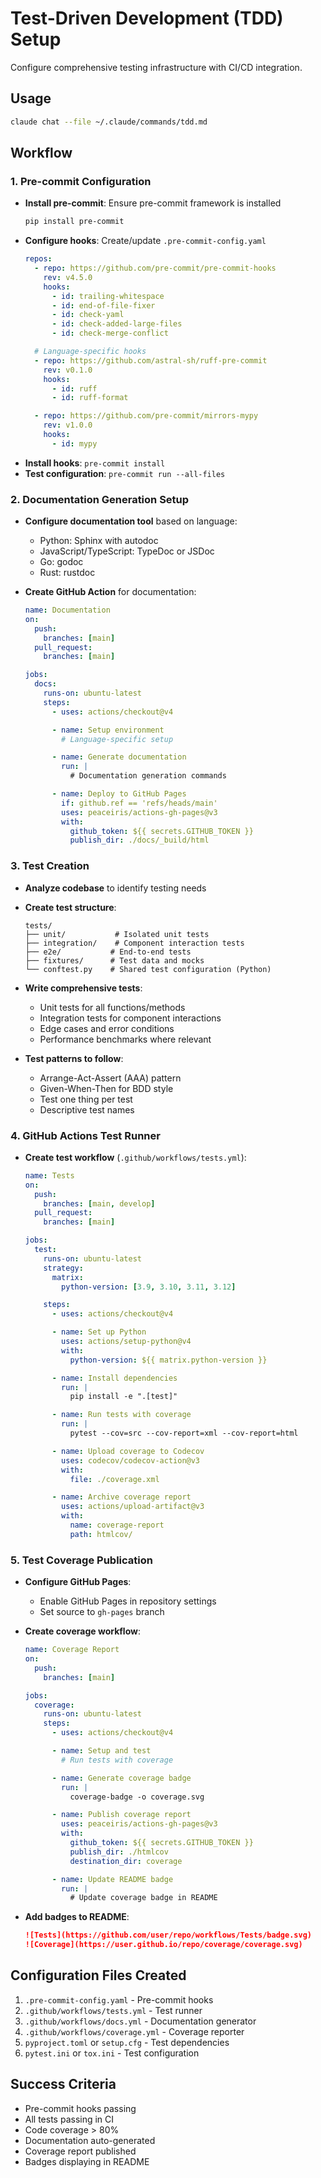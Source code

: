 # Test-Driven Development (TDD) Setup

Configure comprehensive testing infrastructure with CI/CD integration.

## Usage
```bash
claude chat --file ~/.claude/commands/tdd.md
```

## Workflow

### 1. Pre-commit Configuration
- **Install pre-commit**: Ensure pre-commit framework is installed
  ```bash
  pip install pre-commit
  ```
- **Configure hooks**: Create/update `.pre-commit-config.yaml`
  ```yaml
  repos:
    - repo: https://github.com/pre-commit/pre-commit-hooks
      rev: v4.5.0
      hooks:
        - id: trailing-whitespace
        - id: end-of-file-fixer
        - id: check-yaml
        - id: check-added-large-files
        - id: check-merge-conflict

    # Language-specific hooks
    - repo: https://github.com/astral-sh/ruff-pre-commit
      rev: v0.1.0
      hooks:
        - id: ruff
        - id: ruff-format

    - repo: https://github.com/pre-commit/mirrors-mypy
      rev: v1.0.0
      hooks:
        - id: mypy
  ```
- **Install hooks**: `pre-commit install`
- **Test configuration**: `pre-commit run --all-files`

### 2. Documentation Generation Setup
- **Configure documentation tool** based on language:
  - Python: Sphinx with autodoc
  - JavaScript/TypeScript: TypeDoc or JSDoc
  - Go: godoc
  - Rust: rustdoc

- **Create GitHub Action** for documentation:
  ```yaml
  name: Documentation
  on:
    push:
      branches: [main]
    pull_request:
      branches: [main]

  jobs:
    docs:
      runs-on: ubuntu-latest
      steps:
        - uses: actions/checkout@v4

        - name: Setup environment
          # Language-specific setup

        - name: Generate documentation
          run: |
            # Documentation generation commands

        - name: Deploy to GitHub Pages
          if: github.ref == 'refs/heads/main'
          uses: peaceiris/actions-gh-pages@v3
          with:
            github_token: ${{ secrets.GITHUB_TOKEN }}
            publish_dir: ./docs/_build/html
  ```

### 3. Test Creation
- **Analyze codebase** to identify testing needs
- **Create test structure**:
  ```
  tests/
  ├── unit/           # Isolated unit tests
  ├── integration/    # Component interaction tests
  ├── e2e/           # End-to-end tests
  ├── fixtures/      # Test data and mocks
  └── conftest.py    # Shared test configuration (Python)
  ```

- **Write comprehensive tests**:
  - Unit tests for all functions/methods
  - Integration tests for component interactions
  - Edge cases and error conditions
  - Performance benchmarks where relevant

- **Test patterns to follow**:
  - Arrange-Act-Assert (AAA) pattern
  - Given-When-Then for BDD style
  - Test one thing per test
  - Descriptive test names

### 4. GitHub Actions Test Runner
- **Create test workflow** (`.github/workflows/tests.yml`):
  ```yaml
  name: Tests
  on:
    push:
      branches: [main, develop]
    pull_request:
      branches: [main]

  jobs:
    test:
      runs-on: ubuntu-latest
      strategy:
        matrix:
          python-version: [3.9, 3.10, 3.11, 3.12]

      steps:
        - uses: actions/checkout@v4

        - name: Set up Python
          uses: actions/setup-python@v4
          with:
            python-version: ${{ matrix.python-version }}

        - name: Install dependencies
          run: |
            pip install -e ".[test]"

        - name: Run tests with coverage
          run: |
            pytest --cov=src --cov-report=xml --cov-report=html

        - name: Upload coverage to Codecov
          uses: codecov/codecov-action@v3
          with:
            file: ./coverage.xml

        - name: Archive coverage report
          uses: actions/upload-artifact@v3
          with:
            name: coverage-report
            path: htmlcov/
  ```

### 5. Test Coverage Publication
- **Configure GitHub Pages**:
  - Enable GitHub Pages in repository settings
  - Set source to `gh-pages` branch

- **Create coverage workflow**:
  ```yaml
  name: Coverage Report
  on:
    push:
      branches: [main]

  jobs:
    coverage:
      runs-on: ubuntu-latest
      steps:
        - uses: actions/checkout@v4

        - name: Setup and test
          # Run tests with coverage

        - name: Generate coverage badge
          run: |
            coverage-badge -o coverage.svg

        - name: Publish coverage report
          uses: peaceiris/actions-gh-pages@v3
          with:
            github_token: ${{ secrets.GITHUB_TOKEN }}
            publish_dir: ./htmlcov
            destination_dir: coverage

        - name: Update README badge
          run: |
            # Update coverage badge in README
  ```

- **Add badges to README**:
  ```markdown
  ![Tests](https://github.com/user/repo/workflows/Tests/badge.svg)
  ![Coverage](https://user.github.io/repo/coverage/coverage.svg)
  ```

## Configuration Files Created

1. `.pre-commit-config.yaml` - Pre-commit hooks
2. `.github/workflows/tests.yml` - Test runner
3. `.github/workflows/docs.yml` - Documentation generator
4. `.github/workflows/coverage.yml` - Coverage reporter
5. `pyproject.toml` or `setup.cfg` - Test dependencies
6. `pytest.ini` or `tox.ini` - Test configuration

## Success Criteria
- Pre-commit hooks passing
- All tests passing in CI
- Code coverage > 80%
- Documentation auto-generated
- Coverage report published
- Badges displaying in README
